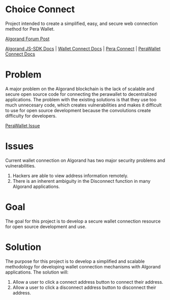 # Choice Connect

Project intended to create a simplified, easy, and secure web connection method for Pera Wallet. 

[Algorand Forum Post](https://forum.algorand.org/t/choice-coin-connect-for-algorand-addresses/7796)

[Algorand JS-SDK Docs](https://developer.algorand.org/docs/sdks/javascript/) | 
[Wallet Connect Docs](https://developer.algorand.org/docs/get-details/walletconnect/) |
[Pera Connect](https://github.com/perawallet/connect) | [PeraWallet Connect Docs](https://docs.perawallet.app/references/pera-connect/)

# Problem

A major problem on the Algorand blockchain is the lack of scalable and secure open source code for connecting the perawallet to decentralized applications.
The problem with the existing solutions is that they use too much unnecesary code, which creates vulnerabilities and makes it difficult to use for open source development because the convolutions create difficulty for developers.

[PeraWallet Issue](https://github.com/perawallet/connect/issues/32)

# Issues
Current wallet connection on Algorand has two major security problems and vulnerabilities.

1. Hackers are able to view address information remotely.
2. There is an inherent ambiguity in the Disconnect function in many Algorand applications.

# Goal

The goal for this project is to develop a secure wallet connection resource for open source development and use.

# Solution

The purpose for this project is to develop a simplified and scalable methodology for developing wallet connection mechanisms with Algorand applications. The solution will:

1. Allow a user to click a connect address button to connect their address.
2. Allow a user to click a disconnect address button to disconnect their address.
